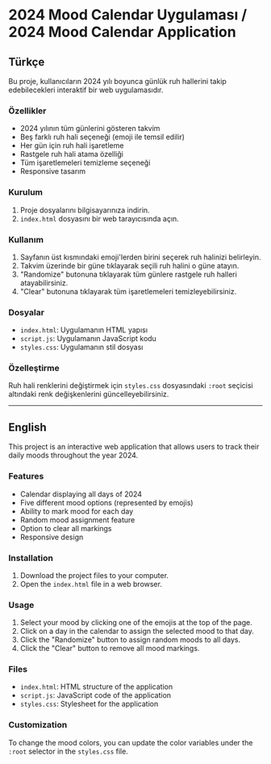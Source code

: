 # 2024 Mood Calendar Uygulaması / 2024 Mood Calendar Application

## Türkçe

Bu proje, kullanıcıların 2024 yılı boyunca günlük ruh hallerini takip edebilecekleri interaktif bir web uygulamasıdır.

### Özellikler

- 2024 yılının tüm günlerini gösteren takvim
- Beş farklı ruh hali seçeneği (emoji ile temsil edilir)
- Her gün için ruh hali işaretleme
- Rastgele ruh hali atama özelliği
- Tüm işaretlemeleri temizleme seçeneği
- Responsive tasarım

### Kurulum

1. Proje dosyalarını bilgisayarınıza indirin.
2. `index.html` dosyasını bir web tarayıcısında açın.

### Kullanım

1. Sayfanın üst kısmındaki emoji'lerden birini seçerek ruh halinizi belirleyin.
2. Takvim üzerinde bir güne tıklayarak seçili ruh halini o güne atayın.
3. "Randomize" butonuna tıklayarak tüm günlere rastgele ruh halleri atayabilirsiniz.
4. "Clear" butonuna tıklayarak tüm işaretlemeleri temizleyebilirsiniz.

### Dosyalar

- `index.html`: Uygulamanın HTML yapısı
- `script.js`: Uygulamanın JavaScript kodu
- `styles.css`: Uygulamanın stil dosyası

### Özelleştirme

Ruh hali renklerini değiştirmek için `styles.css` dosyasındaki `:root` seçicisi altındaki renk değişkenlerini güncelleyebilirsiniz.

---

## English

This project is an interactive web application that allows users to track their daily moods throughout the year 2024.

### Features

- Calendar displaying all days of 2024
- Five different mood options (represented by emojis)
- Ability to mark mood for each day
- Random mood assignment feature
- Option to clear all markings
- Responsive design

### Installation

1. Download the project files to your computer.
2. Open the `index.html` file in a web browser.

### Usage

1. Select your mood by clicking one of the emojis at the top of the page.
2. Click on a day in the calendar to assign the selected mood to that day.
3. Click the "Randomize" button to assign random moods to all days.
4. Click the "Clear" button to remove all mood markings.

### Files

- `index.html`: HTML structure of the application
- `script.js`: JavaScript code of the application
- `styles.css`: Stylesheet for the application

### Customization

To change the mood colors, you can update the color variables under the `:root` selector in the `styles.css` file.
